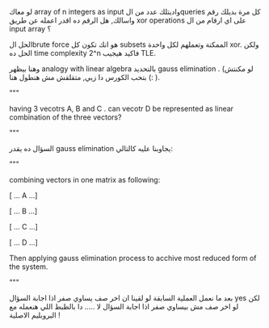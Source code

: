لو معاك array of n integers as input  واديتلك عدد من الqueries كل مرة بديلك رقم واسالك, هل الرقم ده اقدر اعمله عن طريق xor operations على اي ارقام من ال input array ؟ 


الحل الbrute force هو انك تكون كل subsets الممكنة وتعملهم لكل واحدة xor. ولكن الحل ده time complexity 2^n فاكيد هيجيب TLE.

وهنا بيظهر analogy with linear algebra بالتحديد gauss elimination .  (لو مكنتش بتحب الكورس دا زيي, متقلقش مش هنطول هنا (: ).




"""

having 3 vecotrs A, B and C . can vecotr D be represented as linear combination of the three vectors?

"""



السؤال ده يقدر gauss elimination  يجاوبنا عليه كالتالي:


"""

combining vectors in one matrix as following:

[ ... A ...]

[ ... B ...]

[ ... C ...]

[ ... D ...]

Then applying gauss elimination process to acchive most reduced form of the system.

"""

بعد ما نعمل العملية السابقة لو لقينا ان اخر صف يساوي صفر اذا اجابة السؤال yes لكن لو اخر صف مش بيساوي صفر اذا اجابة السؤال لا ..... دا بالظبط اللي هنعمله مع البروبليم الاصلية !
